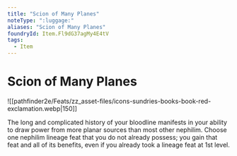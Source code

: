 ```yaml
---
title: "Scion of Many Planes"
noteType: ":luggage:"
aliases: "Scion of Many Planes"
foundryId: Item.Fl9dG37agMy4E4tV
tags:
  - Item
---
```


# Scion of Many Planes
![[pathfinder2e/Feats/zz_asset-files/icons-sundries-books-book-red-exclamation.webp|150]]

The long and complicated history of your bloodline manifests in your ability to draw power from more planar sources than most other nephilim. Choose one nephilim lineage feat that you do not already possess; you gain that feat and all of its benefits, even if you already took a lineage feat at 1st level.
